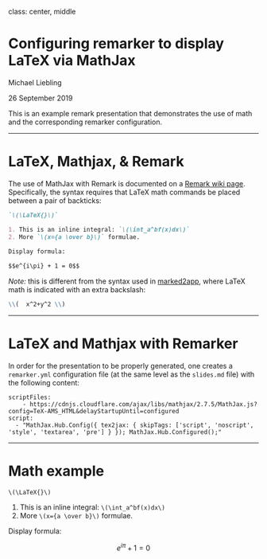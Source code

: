 class: center, middle
# Configuring remarker to display LaTeX via MathJax

Michael Liebling

26 September 2019

This is an example remark presentation that demonstrates the use of math and the corresponding remarker configuration.


---

# LaTeX, Mathjax, & Remark

The use of MathJax with Remark is documented on a [Remark wiki page](https://github.com/gnab/remark/wiki/LaTeX-using-MathJax). Specifically, the syntax requires that LaTeX math commands be placed between a pair of backticks:

```markdown
`\(\LaTeX{}\)`

1. This is an inline integral: `\(\int_a^bf(x)dx\)`
2. More `\(x={a \over b}\)` formulae.
 
Display formula:

$$e^{i\pi} + 1 = 0$$
```

*Note:*
 this is different from the syntax used in [marked2app](https://marked2app.com/help/MathJax.html),  where LaTeX math is indicated with an extra backslash:

```markdown
\\(  x^2+y^2 \\)
```


---

# LaTeX and Mathjax with Remarker

In order for the presentation to be properly generated, one creates a `remarker.yml` configuration file (at the same level as the `slides.md` file) with the following content:
 
```YML
scriptFiles:
    - https://cdnjs.cloudflare.com/ajax/libs/mathjax/2.7.5/MathJax.js?config=TeX-AMS_HTML&delayStartupUntil=configured
script:
  - "MathJax.Hub.Config({ tex2jax: { skipTags: ['script', 'noscript', 'style', 'textarea', 'pre'] } }); MathJax.Hub.Configured();"
```

---

# Math example

`\(\LaTeX{}\)`

1. This is an inline integral: `\(\int_a^bf(x)dx\)`
2. More `\(x={a \over b}\)` formulae.
 
Display formula:

$$e^{i\pi} + 1 = 0$$

